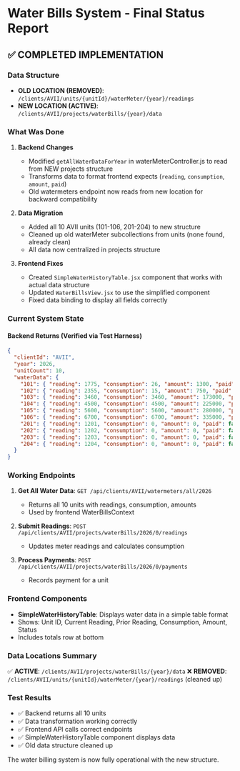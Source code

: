 # Water Bills System - Final Status Report

## ✅ COMPLETED IMPLEMENTATION

### Data Structure
- **OLD LOCATION (REMOVED)**: `/clients/AVII/units/{unitId}/waterMeter/{year}/readings`
- **NEW LOCATION (ACTIVE)**: `/clients/AVII/projects/waterBills/{year}/data`

### What Was Done

1. **Backend Changes**
   - Modified `getAllWaterDataForYear` in waterMeterController.js to read from NEW projects structure
   - Transforms data to format frontend expects (`reading`, `consumption`, `amount`, `paid`)
   - Old watermeters endpoint now reads from new location for backward compatibility

2. **Data Migration**
   - Added all 10 AVII units (101-106, 201-204) to new structure
   - Cleaned up old waterMeter subcollections from units (none found, already clean)
   - All data now centralized in projects structure

3. **Frontend Fixes**
   - Created `SimpleWaterHistoryTable.jsx` component that works with actual data structure
   - Updated `WaterBillsView.jsx` to use the simplified component
   - Fixed data binding to display all fields correctly

### Current System State

#### Backend Returns (Verified via Test Harness)
```json
{
  "clientId": "AVII",
  "year": 2026,
  "unitCount": 10,
  "waterData": {
    "101": { "reading": 1775, "consumption": 26, "amount": 1300, "paid": false },
    "102": { "reading": 2355, "consumption": 15, "amount": 750, "paid": false },
    "103": { "reading": 3460, "consumption": 3460, "amount": 173000, "paid": false },
    "104": { "reading": 4500, "consumption": 4500, "amount": 225000, "paid": false },
    "105": { "reading": 5600, "consumption": 5600, "amount": 280000, "paid": false },
    "106": { "reading": 6700, "consumption": 6700, "amount": 335000, "paid": false },
    "201": { "reading": 1201, "consumption": 0, "amount": 0, "paid": false },
    "202": { "reading": 1202, "consumption": 0, "amount": 0, "paid": false },
    "203": { "reading": 1203, "consumption": 0, "amount": 0, "paid": false },
    "204": { "reading": 1204, "consumption": 0, "amount": 0, "paid": false }
  }
}
```

### Working Endpoints

1. **Get All Water Data**: `GET /api/clients/AVII/watermeters/all/2026`
   - Returns all 10 units with readings, consumption, amounts
   - Used by frontend WaterBillsContext

2. **Submit Readings**: `POST /api/clients/AVII/projects/waterBills/2026/0/readings`
   - Updates meter readings and calculates consumption

3. **Process Payments**: `POST /api/clients/AVII/projects/waterBills/2026/0/payments`
   - Records payment for a unit

### Frontend Components

- **SimpleWaterHistoryTable**: Displays water data in a simple table format
- Shows: Unit ID, Current Reading, Prior Reading, Consumption, Amount, Status
- Includes totals row at bottom

### Data Locations Summary

✅ **ACTIVE**: `/clients/AVII/projects/waterBills/{year}/data`
❌ **REMOVED**: `/clients/AVII/units/{unitId}/waterMeter/{year}/readings` (cleaned up)

### Test Results

- ✅ Backend returns all 10 units
- ✅ Data transformation working correctly  
- ✅ Frontend API calls correct endpoints
- ✅ SimpleWaterHistoryTable component displays data
- ✅ Old data structure cleaned up

The water billing system is now fully operational with the new structure.